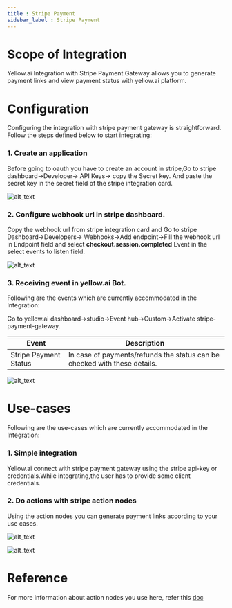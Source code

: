 ```yaml
---
title : Stripe Payment
sidebar_label : Stripe Payment
---
```



# Scope of Integration

Yellow.ai Integration with Stripe Payment Gateway  allows you to generate payment links and view payment status with yellow.ai platform. 

# Configuration

Configuring the integration with stripe payment gateway is straightforward. Follow the steps defined below to start integrating:

### 1. Create an application
Before going to oauth you have to create an account in stripe,Go to stripe dashboard->Developer-> API Keys-> copy the Secret key. And paste the secret key in the secret field of the stripe integration card. 

![alt_text](https://i.imgur.com/T5ZL3l4.png "image_tooltip")


### 2. Configure webhook url in stripe dashboard.
Copy the webhook url from stripe integration card and Go to stripe Dashboard->Developers-> Webhooks->Add endpoint->Fill the webhook url in Endpoint field and select **checkout.session.completed** Event in the select events to listen field. 
 

![alt_text](https://i.imgur.com/xZ5YYSO.png "image_tooltip")


### 3. Receiving event in yellow.ai Bot.
Following are the events which are currently accommodated in the Integration:

Go to yellow.ai dashboard->studio->Event hub->Custom->Activate stripe-payment-gateway.

Event | Description
----- | -----------
Stripe Payment Status | In case of payments/refunds the status can be checked with these details.
 

![alt_text](https://i.imgur.com/X8d0WQR.png "image_tooltip")

# Use-cases 

Following are the use-cases which are currently accommodated in the Integration:


### 1. Simple integration 
Yellow.ai connect with stripe payment gateway using the stripe api-key or credentials.While integrating,the user has to provide some client credentials.


### 2. Do actions with stripe action nodes

Using the action nodes you can generate payment links according to your use cases.


![alt_text](https://i.imgur.com/IsFwMEI.png"image_tooltip")


![alt_text](https://i.imgur.com/IsFwMEI.png "image_tooltip")
 

# Reference

For more information about action nodes you use here, refer this [doc](https://stripe.com/docs/payments/payment-links)
